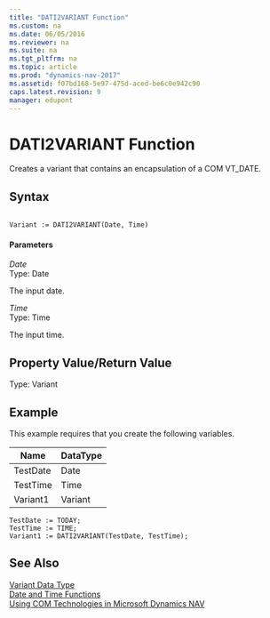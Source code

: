 ```yaml
---
title: "DATI2VARIANT Function"
ms.custom: na
ms.date: 06/05/2016
ms.reviewer: na
ms.suite: na
ms.tgt_pltfrm: na
ms.topic: article
ms.prod: "dynamics-nav-2017"
ms.assetid: f07bd168-5e97-475d-aced-be6c0e942c90
caps.latest.revision: 9
manager: edupont
---
```

# DATI2VARIANT Function
Creates a variant that contains an encapsulation of a COM VT\_DATE.  
  
## Syntax  
  
```  
  
Variant := DATI2VARIANT(Date, Time)  
```  
  
#### Parameters  
 *Date*  
 Type: Date  
  
 The input date.  
  
 *Time*  
 Type: Time  
  
 The input time.  
  
## Property Value/Return Value  
 Type: Variant  
  
## Example  
 This example requires that you create the following variables.  
  
|Name|DataType|  
|----------|--------------|  
|TestDate|Date|  
|TestTime|Time|  
|Variant1|Variant|  
  
```  
TestDate := TODAY;  
TestTime := TIME;  
Variant1 := DATI2VARIANT(TestDate, TestTime);  
```  
  
## See Also  
 [Variant Data Type](Variant-Data-Type.md)   
 [Date and Time Functions](Date-and-Time-Functions.md)   
 [Using COM Technologies in Microsoft Dynamics NAV](Using-COM-Technologies-in-Microsoft-Dynamics-NAV.md)